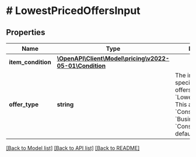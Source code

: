 # # LowestPricedOffersInput

## Properties

Name | Type | Description | Notes
------------ | ------------- | ------------- | -------------
**item_condition** | [**\OpenAPI\Client\Model\pricing\v2022-05-01\Condition**](Condition.md) |  |
**offer_type** | **string** | The input parameter specifies the type of offers requested for &#x60;LowestPricedOffers&#x60;. This applies to &#x60;Consumer&#x60; and &#x60;Business&#x60; offers. &#x60;Consumer&#x60; is the default &#x60;offerType&#x60;. |

[[Back to Model list]](../../README.md#models) [[Back to API list]](../../README.md#endpoints) [[Back to README]](../../README.md)
